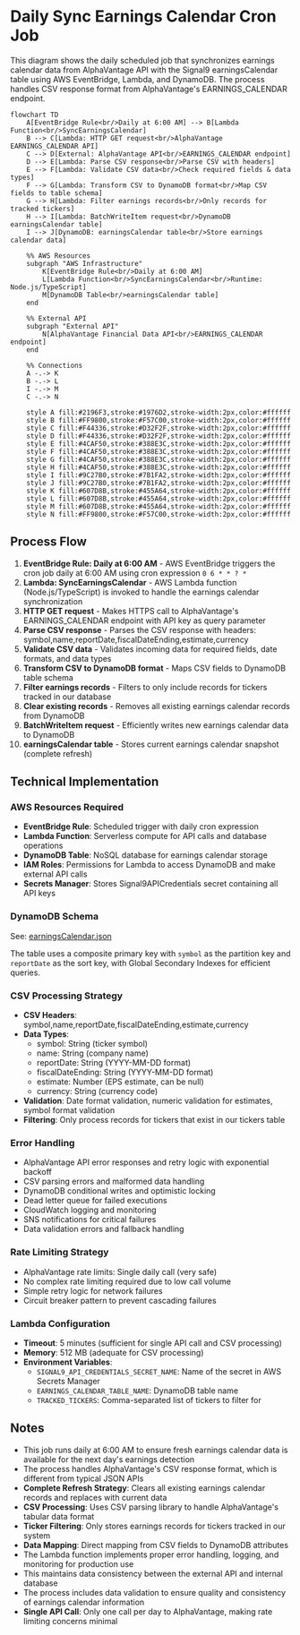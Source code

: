 # Daily Sync Earnings Calendar Cron Job

This diagram shows the daily scheduled job that synchronizes earnings calendar data from AlphaVantage API with the Signal9 earningsCalendar table using AWS EventBridge, Lambda, and DynamoDB. The process handles CSV response format from AlphaVantage's EARNINGS_CALENDAR endpoint.

```mermaid
flowchart TD
    A[EventBridge Rule<br/>Daily at 6:00 AM] --> B[Lambda Function<br/>SyncEarningsCalendar]
    B --> C[Lambda: HTTP GET request<br/>AlphaVantage EARNINGS_CALENDAR API]
    C --> D[External: AlphaVantage API<br/>EARNINGS_CALENDAR endpoint]
    D --> E[Lambda: Parse CSV response<br/>Parse CSV with headers]
    E --> F[Lambda: Validate CSV data<br/>Check required fields & data types]
    F --> G[Lambda: Transform CSV to DynamoDB format<br/>Map CSV fields to table schema]
    G --> H[Lambda: Filter earnings records<br/>Only records for tracked tickers]
    H --> I[Lambda: BatchWriteItem request<br/>DynamoDB earningsCalendar table]
    I --> J[DynamoDB: earningsCalendar table<br/>Store earnings calendar data]
    
    %% AWS Resources
    subgraph "AWS Infrastructure"
        K[EventBridge Rule<br/>Daily at 6:00 AM]
        L[Lambda Function<br/>SyncEarningsCalendar<br/>Runtime: Node.js/TypeScript]
        M[DynamoDB Table<br/>earningsCalendar table]
    end
    
    %% External API
    subgraph "External API"
        N[AlphaVantage Financial Data API<br/>EARNINGS_CALENDAR endpoint]
    end
    
    %% Connections
    A -.-> K
    B -.-> L
    I -.-> M
    C -.-> N
    
    style A fill:#2196F3,stroke:#1976D2,stroke-width:2px,color:#ffffff
    style B fill:#FF9800,stroke:#F57C00,stroke-width:2px,color:#ffffff
    style C fill:#F44336,stroke:#D32F2F,stroke-width:2px,color:#ffffff
    style D fill:#F44336,stroke:#D32F2F,stroke-width:2px,color:#ffffff
    style E fill:#4CAF50,stroke:#388E3C,stroke-width:2px,color:#ffffff
    style F fill:#4CAF50,stroke:#388E3C,stroke-width:2px,color:#ffffff
    style G fill:#4CAF50,stroke:#388E3C,stroke-width:2px,color:#ffffff
    style H fill:#4CAF50,stroke:#388E3C,stroke-width:2px,color:#ffffff
    style I fill:#9C27B0,stroke:#7B1FA2,stroke-width:2px,color:#ffffff
    style J fill:#9C27B0,stroke:#7B1FA2,stroke-width:2px,color:#ffffff
    style K fill:#607D8B,stroke:#455A64,stroke-width:2px,color:#ffffff
    style L fill:#607D8B,stroke:#455A64,stroke-width:2px,color:#ffffff
    style M fill:#607D8B,stroke:#455A64,stroke-width:2px,color:#ffffff
    style N fill:#FF9800,stroke:#F57C00,stroke-width:2px,color:#ffffff
```

## Process Flow

1. **EventBridge Rule: Daily at 6:00 AM** - AWS EventBridge triggers the cron job daily at 6:00 AM using cron expression `0 6 * * ? *`
2. **Lambda: SyncEarningsCalendar** - AWS Lambda function (Node.js/TypeScript) is invoked to handle the earnings calendar synchronization
3. **HTTP GET request** - Makes HTTPS call to AlphaVantage's EARNINGS_CALENDAR endpoint with API key as query parameter
4. **Parse CSV response** - Parses the CSV response with headers: symbol,name,reportDate,fiscalDateEnding,estimate,currency
5. **Validate CSV data** - Validates incoming data for required fields, date formats, and data types
6. **Transform CSV to DynamoDB format** - Maps CSV fields to DynamoDB table schema
7. **Filter earnings records** - Filters to only include records for tickers tracked in our database
8. **Clear existing records** - Removes all existing earnings calendar records from DynamoDB
9. **BatchWriteItem request** - Efficiently writes new earnings calendar data to DynamoDB
10. **earningsCalendar table** - Stores current earnings calendar snapshot (complete refresh)

## Technical Implementation

### AWS Resources Required
- **EventBridge Rule**: Scheduled trigger with daily cron expression
- **Lambda Function**: Serverless compute for API calls and database operations
- **DynamoDB Table**: NoSQL database for earnings calendar storage
- **IAM Roles**: Permissions for Lambda to access DynamoDB and make external API calls
- **Secrets Manager**: Stores Signal9APICredentials secret containing all API keys

### DynamoDB Schema
See: [earningsCalendar.json](../../models/dynamodb/earningsCalendar.json)

The table uses a composite primary key with `symbol` as the partition key and `reportDate` as the sort key, with Global Secondary Indexes for efficient queries.

### CSV Processing Strategy
- **CSV Headers**: symbol,name,reportDate,fiscalDateEnding,estimate,currency
- **Data Types**: 
  - symbol: String (ticker symbol)
  - name: String (company name)
  - reportDate: String (YYYY-MM-DD format)
  - fiscalDateEnding: String (YYYY-MM-DD format)
  - estimate: Number (EPS estimate, can be null)
  - currency: String (currency code)
- **Validation**: Date format validation, numeric validation for estimates, symbol format validation
- **Filtering**: Only process records for tickers that exist in our tickers table

### Error Handling
- AlphaVantage API error responses and retry logic with exponential backoff
- CSV parsing errors and malformed data handling
- DynamoDB conditional writes and optimistic locking
- Dead letter queue for failed executions
- CloudWatch logging and monitoring
- SNS notifications for critical failures
- Data validation errors and fallback handling

### Rate Limiting Strategy
- AlphaVantage rate limits: Single daily call (very safe)
- No complex rate limiting required due to low call volume
- Simple retry logic for network failures
- Circuit breaker pattern to prevent cascading failures

### Lambda Configuration
- **Timeout**: 5 minutes (sufficient for single API call and CSV processing)
- **Memory**: 512 MB (adequate for CSV processing)
- **Environment Variables**: 
  - `SIGNAL9_API_CREDENTIALS_SECRET_NAME`: Name of the secret in AWS Secrets Manager
  - `EARNINGS_CALENDAR_TABLE_NAME`: DynamoDB table name
  - `TRACKED_TICKERS`: Comma-separated list of tickers to filter for

## Notes

- This job runs daily at 6:00 AM to ensure fresh earnings calendar data is available for the next day's earnings detection
- The process handles AlphaVantage's CSV response format, which is different from typical JSON APIs
- **Complete Refresh Strategy**: Clears all existing earnings calendar records and replaces with current data
- **CSV Processing**: Uses CSV parsing library to handle AlphaVantage's tabular data format
- **Ticker Filtering**: Only stores earnings records for tickers tracked in our system
- **Data Mapping**: Direct mapping from CSV fields to DynamoDB attributes
- The Lambda function implements proper error handling, logging, and monitoring for production use
- This maintains data consistency between the external API and internal database
- The process includes data validation to ensure quality and consistency of earnings calendar information
- **Single API Call**: Only one call per day to AlphaVantage, making rate limiting concerns minimal 